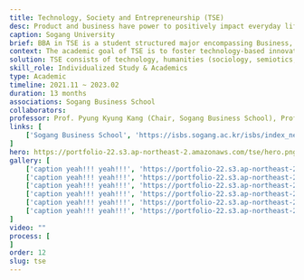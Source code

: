 ```yaml
---
title: Technology, Society and Entrepreneurship (TSE)
desc: Product and business have power to positively impact everyday life.
caption: Sogang University
brief: BBA in TSE is a student structured major encompassing Business, Technology and Society. 
context: The academic goal of TSE is to foster technology-based innovative entrepreneurs who can positively impact the world in the era of the information society and Industry 4.0.
solution: TSE consists of technology, humanities (sociology, semiotics, philosophy) and business (startup, business, and entrepreneurship) core with the goal of developing the ability to define and solve problems of the time.
skill_role: Individualized Study & Academics
type: Academic
timeline: 2021.11 ~ 2023.02
duration: 13 months
associations: Sogang Business School
collaborators: 
professor: Prof. Pyung Kyung Kang (Chair, Sogang Business School), Prof. Byeong-Kwu Kang (Director, Samsung Convergence Software Course), Prof. Jusub Kim
links: [
    ['Sogang Business School', 'https://isbs.sogang.ac.kr/isbs/index_new.html']
]
hero: https://portfolio-22.s3.ap-northeast-2.amazonaws.com/tse/hero.png
gallery: [
    ['caption yeah!!! yeah!!!', 'https://portfolio-22.s3.ap-northeast-2.amazonaws.com/illogical-love_hero.jpg'],
    ['caption yeah!!! yeah!!!', 'https://portfolio-22.s3.ap-northeast-2.amazonaws.com/illogical-love_hero.jpg'],
    ['caption yeah!!! yeah!!!', 'https://portfolio-22.s3.ap-northeast-2.amazonaws.com/illogical-love_hero.jpg'],
    ['caption yeah!!! yeah!!!', 'https://portfolio-22.s3.ap-northeast-2.amazonaws.com/illogical-love_hero.jpg'],
    ['caption yeah!!! yeah!!!', 'https://portfolio-22.s3.ap-northeast-2.amazonaws.com/illogical-love_hero.jpg'],
    ['caption yeah!!! yeah!!!', 'https://portfolio-22.s3.ap-northeast-2.amazonaws.com/illogical-love_hero.jpg'],
]
video: ""                     
process: [
]
order: 12
slug: tse
---
```

